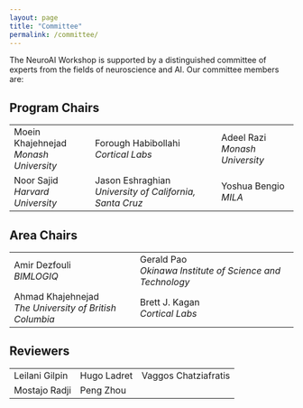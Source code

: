 ```yaml
---
layout: page
title: "Committee"
permalink: /committee/
---
```


<!-- # Committee -->

The NeuroAI Workshop is supported by a distinguished committee of experts from the fields of neuroscience and AI. Our committee members are:

## Program Chairs

<table>
  <tr>
    <td> Moein Khajehnejad<br><em>Monash University</em></td>
    <td>Forough Habibollahi<br><em>Cortical Labs</em></td>
    <td>Adeel Razi<br><em>Monash University</em></td>
  </tr>
  <tr>
    <td>Noor Sajid<br><em>Harvard University</em></td>
    <td>Jason Eshraghian<br><em>University of California, Santa Cruz</em></td>
    <td>Yoshua Bengio<br><em>MILA </em></td>
  </tr>
</table>

<!-- ## Workflow Chair

<table>
  <tr>
    <td>aa <br><em> bb </em></td>
  </tr>
</table> -->

## Area Chairs

<table>
  <tr>
    <td>Amir Dezfouli<br><em>BIMLOGIQ</em></td>
    <td>Gerald Pao<br><em>Okinawa Institute of Science and Technology</em></td>
  </tr>
    
  <tr>
  	<td>Ahmad Khajehnejad<br><em>The University of British Columbia</em></td>
    <td>Brett J. Kagan<br><em>Cortical Labs</em></td>
  </tr>
</table>

## Reviewers

<table>
  <tr>
    <td>Leilani Gilpin</td>
    <td>Hugo Ladret</td>
    <td>Vaggos Chatziafratis</td>
  </tr>
  <tr>
    <td>Mostajo Radji</td>
    <td>Peng Zhou</td>
  </tr>
</table>


